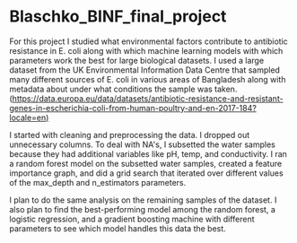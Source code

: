 # Blaschko_BINF_final_project

For this project I studied what environmental factors contribute to antibiotic resistance in E. coli along with which machine learning models with which parameters work the best for large biological datasets. I used a large dataset from the UK Environmental Information Data Centre that sampled many different sources of E. coli in various areas of Bangladesh along with metadata about under what conditions the sample was taken. ([https://data.europa.eu/data/datasets/antibiotic-resistance-and-resistant-genes-in-escherichia-coli-from-human-poultry-and-en-2017-184?locale=en)](https://catalogue.ceh.ac.uk/documents/0239cdaf-deab-4151-8f68-715063eaea45)

I started with cleaning and preprocessing the data. I dropped out unnecessary columns. To deal with NA's, I subsetted the water samples because they had additional variables like pH, temp, and conductivity. I ran a random forest model on the subsetted water samples, created a feature importance graph, and did a grid search that iterated over different values of the max_depth and n_estimators parameters.

I plan to do the same analysis on the remaining samples of the dataset. I also plan to find the best-performing model among the random forest, a logistic regression, and a gradient boosting machine with different parameters to see which model handles this data the best. 
